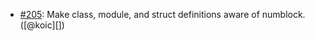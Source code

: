 * [#205](https://github.com/rubocop/rubocop-ast/pull/205): Make class, module, and struct definitions aware of numblock. ([@koic][])
